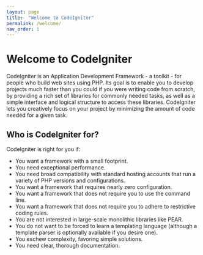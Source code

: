 ```yaml
---
layout: page
title:  "Welcome to CodeIgniter"
permalink: /welcome/
nav_order: 1
---
```

Welcome to CodeIgniter
======================

CodeIgniter is an Application Development Framework - a toolkit - for people who build web sites using PHP. Its goal is to enable you to develop projects much faster than you could if you were writing code from scratch, by providing a rich set of libraries for commonly needed tasks, as well as a simple interface and logical structure to access these libraries. CodeIgniter lets you creatively focus on your project by minimizing the amount of code needed for a given task.

Who is CodeIgniter for?
-----------------------

CodeIgniter is right for you if:

* You want a framework with a small footprint.
* You need exceptional performance.
* You need broad compatibility with standard hosting accounts that run a variety of PHP versions and configurations.
* You want a framework that requires nearly zero configuration.
* You want a framework that does not require you to use the command line.
* You want a framework that does not require you to adhere to restrictive coding rules.
* You are not interested in large-scale monolithic libraries like PEAR.
* You do not want to be forced to learn a templating language (although a template parser is optionally available if you desire one).
* You eschew complexity, favoring simple solutions.
* You need clear, thorough documentation.
